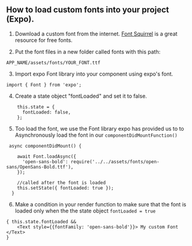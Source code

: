 ## How to load custom fonts into your project (Expo). 

1) Download a custom font from the internet. [Font Squirrel](https://www.fontsquirrel.com) is a great resource for free fonts. 

2) Put the font files in a new folder called fonts with this path: 

`APP_NAME/assets/fonts/YOUR_FONT.ttf`

3) Import expo Font library into your component using expo's font. 

`import { Font } from 'expo'; `

4) Create a state object "fontLoaded" and set it to false. 

```
	this.state = {
      fontLoaded: false, 
    }; 
```

5) Too load the font, we use the Font library expo has provided us to to Asynchronously load the font in our `componentDidMountFunction()`

```
 async componentDidMount() {
 
    await Font.loadAsync({
      'open-sans-bold': require('../../assets/fonts/open-sans/OpenSans-Bold.ttf'),
    });

	//called after the font is loaded
    this.setState({ fontLoaded: true });
  }

```

6) Make a condition in your render function to make sure that the font is loaded only when the the state object `fontLoaded = true`

```
{ this.state.fontLoaded &&
	<Text style={{fontFamily: 'open-sans-bold'}}> My custom Font </Text>
}
```


